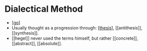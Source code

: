 # Dialectical Method

- [[go]] 
- Usually thought as a progression through: [[thesis]], [[antithesis]], [[synthesis]].
- [[hegel]] never used the terms himself, but rather [[concrete]], [[abstract]], [[absolute]].

[//begin]: # "Autogenerated link references for markdown compatibility"
[go]: go "Go"
[thesis]: thesis "Thesis"
[//end]: # "Autogenerated link references"
